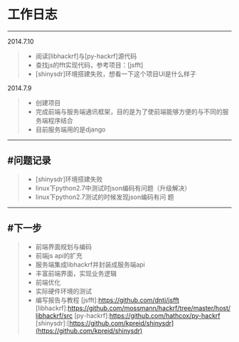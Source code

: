
# 工作日志
------
2014.7.10
>* 阅读[libhackrf]与[py-hackrf]源代码
>* 查找js的fft实现代码，参考项目：[jsfft]
>* [shinysdr]环境搭建失败，想看一下这个项目UI是什么样子

2014.7.9  
>* 创建项目
>* 完成前端与服务端通讯框架，目的是为了使前端能够方便的与不同的服务端程序结合
>* 目前服务端用的是django 

------
#问题记录
------ 

>* [shinysdr]环境搭建失败
>* linux下python2.7中测试时json编码有问题（升级解决） 
>* linux下python2.7测试的时候发现json编码有问 题 

------
#下一步
------ 
>* 前端界面规划与编码
>* 前端js api的扩充
>* 服务端集成libhackrf并封装成服务端api
>* 丰富前端界面，实现业务逻辑
>* 前端优化
>* 实际硬件环境的测试
>* 编写报告与教程
[jsfft]:https://github.com/dntj/jsfft
[libhackrf]:https://github.com/mossmann/hackrf/tree/master/host/libhackrf/src
[py-hackrf]:https://github.com/hathcox/py-hackrf
[shinysdr]:[https://github.com/kpreid/shinysdr](https://github.com/kpreid/shinysdr)



